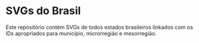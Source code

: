 # SVGs do Brasil

Este repositório contém SVGs de todos estados brasileiros linkados com os IDs apropriados para município, microrregião e mesorregião.
